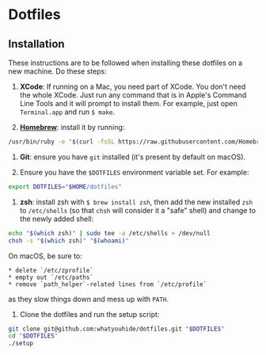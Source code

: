 # Dotfiles

## Installation

These instructions are to be followed when installing these dotfiles on a new
machine. Do these steps:

  1. **XCode**: If running on a Mac, you need part of XCode. You don't need the
  whole XCode. Just run any command that is in Apple's Command Line Tools and it
  will prompt to install them. For example, just open `Terminal.app` and run `$
  make`.

  1. [**Homebrew**][homebrew]: install it by running:

  ```sh
  /usr/bin/ruby -e "$(curl -fsSL https://raw.githubusercontent.com/Homebrew/install/master/install)"
  ```

  1. **Git**: ensure you have `git` installed (it's present by default on macOS).

  1. Ensure you have the `$DOTFILES` environment variable set. For example:

  ```sh
  export DOTFILES="$HOME/dotfiles"
  ```

  1. **zsh**: install zsh with `$ brew install zsh`, then add the new installed
     `zsh` to `/etc/shells` (so that `chsh` will consider it a "safe" shell) and
     change to the newly added shell:

  ```sh
  echo "$(which zsh)" | sudo tee -a /etc/shells > /dev/null
  chsh -s "$(which zsh)" "$(whoami)"
  ```

  On macOS, be sure to:

    * delete `/etc/zprofile`
    * empty out `/etc/paths`
    * remove `path_helper`-related lines from `/etc/profile`

  as they slow things down and mess up with `PATH`.

  1. Clone the dotfiles and run the setup script:

  ```sh
  git clone git@github.com:whatyouhide/dotfiles.git "$DOTFILES"
  cd "$DOTFILES"
  ./setup
  ```


[homebrew]: http://brew.sh/
